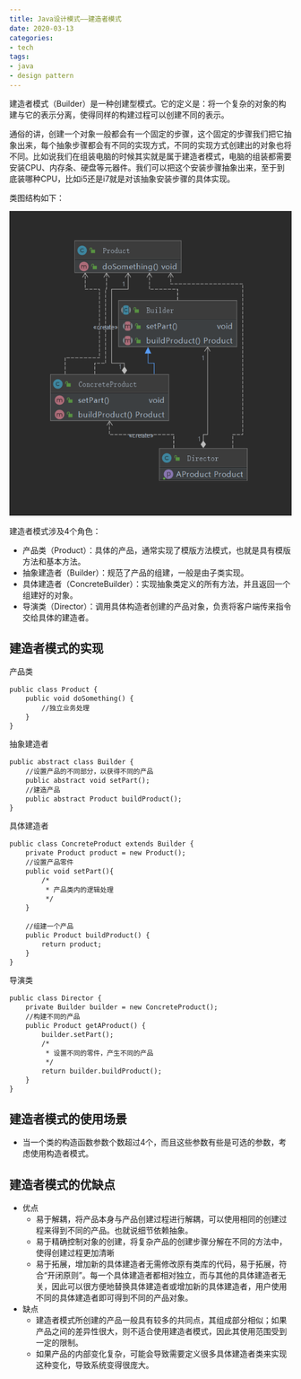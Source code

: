 ```yaml
---
title: Java设计模式——建造者模式
date: 2020-03-13
categories:
- tech
tags:
- java
- design pattern
---
```


建造者模式（Builder）是一种创建型模式。它的定义是：将一个复杂的对象的构建与它的表示分离，使得同样的构建过程可以创建不同的表示。

<!-- more -->

通俗的讲，创建一个对象一般都会有一个固定的步骤，这个固定的步骤我们把它抽象出来，每个抽象步骤都会有不同的实现方式，不同的实现方式创建出的对象也将不同。比如说我们在组装电脑的时候其实就是属于建造者模式，电脑的组装都需要安装CPU、内存条、硬盘等元器件。我们可以把这个安装步骤抽象出来，至于到底装哪种CPU，比如i5还是i7就是对该抽象安装步骤的具体实现。

类图结构如下：

![](/assets/upload/2020-03/1584066420.png)

建造者模式涉及4个角色：
+ 产品类（Product）：具体的产品，通常实现了模版方法模式，也就是具有模版方法和基本方法。
+ 抽象建造者（Builder）：规范了产品的组建，一般是由子类实现。
+ 具体建造者（ConcreteBuilder）：实现抽象类定义的所有方法，并且返回一个组建好的对象。
+ 导演类（Director）：调用具体构造者创建的产品对象，负责将客户端传来指令交给具体的建造者。

## 建造者模式的实现

产品类
```
public class Product {
    public void doSomething() {
        //独立业务处理
    }
}
```

抽象建造者
```
public abstract class Builder {
    //设置产品的不同部分，以获得不同的产品
    public abstract void setPart();
    //建造产品
    public abstract Product buildProduct();
}
```

具体建造者
```
public class ConcreteProduct extends Builder {
    private Product product = new Product();
    //设置产品零件
    public void setPart(){
        /*
         * 产品类内的逻辑处理
         */
    }
    
    //组建一个产品
    public Product buildProduct() {
        return product;
    }
}
```

导演类
```
public class Director {
    private Builder builder = new ConcreteProduct();
    //构建不同的产品
    public Product getAProduct() {
        builder.setPart();
        /*
         * 设置不同的零件，产生不同的产品
         */
        return builder.buildProduct();
    }
}
```

## 建造者模式的使用场景

+ 当一个类的构造函数参数个数超过4个，而且这些参数有些是可选的参数，考虑使用构造者模式。

## 建造者模式的优缺点

+ 优点
	+ 易于解耦，将产品本身与产品创建过程进行解耦，可以使用相同的创建过程来得到不同的产品。也就说细节依赖抽象。
	+ 易于精确控制对象的创建，将复杂产品的创建步骤分解在不同的方法中，使得创建过程更加清晰
	+ 易于拓展，增加新的具体建造者无需修改原有类库的代码，易于拓展，符合“开闭原则”。每一个具体建造者都相对独立，而与其他的具体建造者无关，因此可以很方便地替换具体建造者或增加新的具体建造者，用户使用不同的具体建造者即可得到不同的产品对象。
+ 缺点
	+ 建造者模式所创建的产品一般具有较多的共同点，其组成部分相似；如果产品之间的差异性很大，则不适合使用建造者模式，因此其使用范围受到一定的限制。
	+ 如果产品的内部变化复杂，可能会导致需要定义很多具体建造者类来实现这种变化，导致系统变得很庞大。
